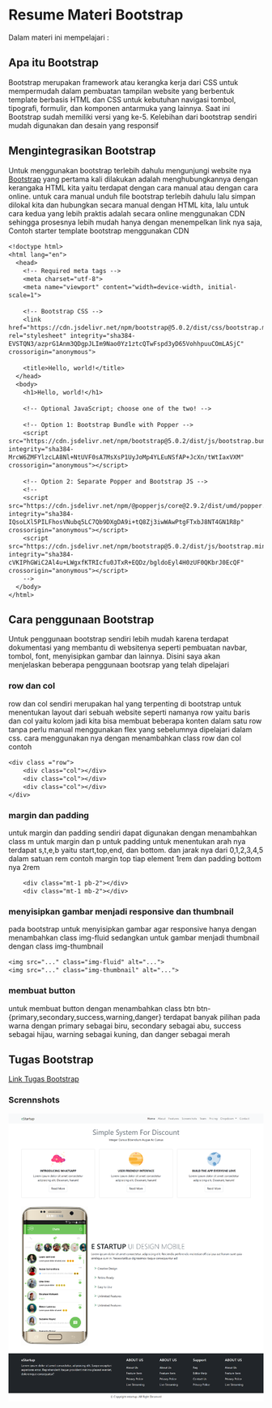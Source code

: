 # Resume Materi Bootstrap

Dalam materi ini mempelajari :

## Apa itu Bootstrap

Bootstrap merupakan framework atau kerangka kerja dari CSS untuk mempermudah dalam pembuatan tampilan website yang berbentuk template berbasis HTML dan CSS untuk kebutuhan navigasi tombol, tipografi, formulir, dan komponen antarmuka yang lainnya. Saat ini Bootstrap sudah memiliki versi yang ke-5. Kelebihan dari bootstrap sendiri mudah digunakan dan desain yang responsif

## Mengintegrasikan Bootstrap

Untuk menggunakan bootstrap terlebih dahulu mengunjungi website nya [Bootstrap](https://getbootstrap.com/) yang pertama kali dilakukan adalah menghubungkannya dengan kerangaka HTML kita yaitu terdapat dengan cara manual atau dengan cara online. untuk cara manual unduh file bootstrap terlebih dahulu lalu simpan dilokal kita dan hubungkan secara manual dengan HTML kita, lalu untuk cara kedua yang lebih praktis adalah secara online menggunakan CDN sehingga prosesnya lebih mudah hanya dengan menempelkan link nya saja, Contoh starter template bootstrap menggunakan CDN

```
<!doctype html>
<html lang="en">
  <head>
    <!-- Required meta tags -->
    <meta charset="utf-8">
    <meta name="viewport" content="width=device-width, initial-scale=1">

    <!-- Bootstrap CSS -->
    <link href="https://cdn.jsdelivr.net/npm/bootstrap@5.0.2/dist/css/bootstrap.min.css" rel="stylesheet" integrity="sha384-EVSTQN3/azprG1Anm3QDgpJLIm9Nao0Yz1ztcQTwFspd3yD65VohhpuuCOmLASjC" crossorigin="anonymous">

    <title>Hello, world!</title>
  </head>
  <body>
    <h1>Hello, world!</h1>

    <!-- Optional JavaScript; choose one of the two! -->

    <!-- Option 1: Bootstrap Bundle with Popper -->
    <script src="https://cdn.jsdelivr.net/npm/bootstrap@5.0.2/dist/js/bootstrap.bundle.min.js" integrity="sha384-MrcW6ZMFYlzcLA8Nl+NtUVF0sA7MsXsP1UyJoMp4YLEuNSfAP+JcXn/tWtIaxVXM" crossorigin="anonymous"></script>

    <!-- Option 2: Separate Popper and Bootstrap JS -->
    <!--
    <script src="https://cdn.jsdelivr.net/npm/@popperjs/core@2.9.2/dist/umd/popper.min.js" integrity="sha384-IQsoLXl5PILFhosVNubq5LC7Qb9DXgDA9i+tQ8Zj3iwWAwPtgFTxbJ8NT4GN1R8p" crossorigin="anonymous"></script>
    <script src="https://cdn.jsdelivr.net/npm/bootstrap@5.0.2/dist/js/bootstrap.min.js" integrity="sha384-cVKIPhGWiC2Al4u+LWgxfKTRIcfu0JTxR+EQDz/bgldoEyl4H0zUF0QKbrJ0EcQF" crossorigin="anonymous"></script>
    -->
  </body>
</html>

```

## Cara penggunaan Bootstrap

Untuk penggunaan bootstrap sendiri lebih mudah karena terdapat dokumentasi yang membantu di websitenya seperti pembuatan navbar, tombol, font, menyisipkan gambar dan lainnya. Disini saya akan menjelaskan beberapa penggunaan bootsrap yang telah dipelajari 

### row dan col 
row dan col sendiri merupakan hal yang terpenting di bootstrap untuk menentukan layout dari sebuah website seperti namanya row yaitu baris dan col yaitu kolom jadi kita bisa membuat beberapa konten dalam satu row tanpa perlu manual menggunakan flex yang sebelumnya dipelajari dalam css. cara menggunakan nya dengan menambahkan class row dan col contoh
```
<div class ="row">
    <div class="col"></div>
    <div class="col"></div>
    <div class="col"></div>
</div>
```

### margin dan padding
untuk margin dan padding sendiri dapat digunakan dengan menambahkan class m untuk margin dan p untuk padding untuk menentukan arah nya terdapat s,t,e,b yaitu start,top,end, dan bottom. dan jarak nya dari 0,1,2,3,4,5 dalam satuan rem contoh margin top tiap element 1rem dan padding bottom nya 2rem 

```
    <div class="mt-1 pb-2"></div>
    <div class="mt-1 mb-2"></div>
```

### menyisipkan gambar menjadi responsive dan thumbnail
pada bootstrap untuk menyisipkan gambar agar responsive hanya dengan menambahkan class img-fluid sedangkan untuk gambar menjadi thumbnail dengan class img-thumbnail 

```
<img src="..." class="img-fluid" alt="...">
<img src="..." class="img-thumbnail" alt="...">
```

### membuat button
untuk membuat button dengan menambahkan class btn btn-{primary,secondary,success,warning,danger} terdapat banyak pilihan pada warna dengan primary sebagai biru, secondary sebagai abu, success sebagai hijau, warning sebagai kuning, dan danger sebagai merah



  
## Tugas Bootstrap

[Link Tugas Bootstrap](praktikum)

### Scrennshots
![screenshots](screenshots/7_Bootstrap_praktikum_index.html.png)

